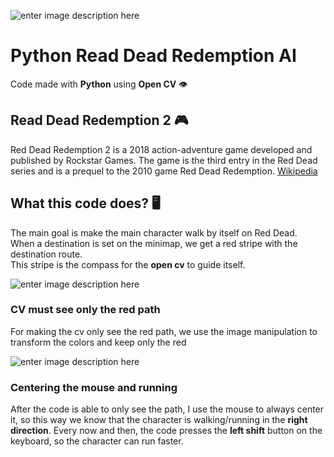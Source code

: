 ![enter image description here](https://raw.githubusercontent.com/d-napoli/Red-Dead-Redemption-Open-CV/main/Images/Main-Github-Photo.png)

# Python Read Dead Redemption AI

Code made with **Python** using **Open CV** 👁️

## Read Dead Redemption 2 🎮
Red Dead Redemption 2 is a 2018 action-adventure game developed and published by Rockstar Games. The game is the third entry in the Red Dead series and is a prequel to the 2010 game Red Dead Redemption. [Wikipedia](https://en.wikipedia.org/wiki/Red_Dead_Redemption_2)

## What this code does? 🖥️
The main goal is make the main character walk by itself on Red Dead.<br>
When a destination is set on the minimap, we get a red stripe with the destination route.<br>
This stripe is the compass for the **open cv** to guide itself.

![enter image description here](https://raw.githubusercontent.com/d-napoli/Red-Dead-Redemption-Open-CV/main/Images/minimap_red.png)

### CV must see only the red path
For making the cv only see the red path, we use the image manipulation to transform the colors and keep only the red

![enter image description here](https://raw.githubusercontent.com/d-napoli/Red-Dead-Redemption-Open-CV/main/Images/minimap_white.png)

### Centering the mouse and running
After the code is able to only see the path, I use the mouse to always center it, so this way we know that the character is walking/running in the **right direction**. Every now and then, the code presses the **left shift** button on the keyboard, so the character can run faster.